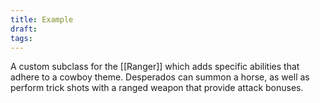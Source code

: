 ```yaml
---
title: Example
draft: 
tags:
---
```

A custom subclass for the [[Ranger]] which adds specific abilities that adhere to a cowboy theme. Desperados can summon a horse, as well as perform trick shots with a ranged weapon that provide attack bonuses. 